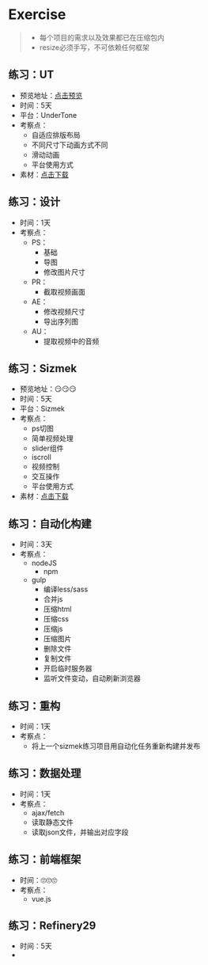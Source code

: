 # Exercise

> - 每个项目的需求以及效果都已在压缩包内
> - resize必须手写，不可依赖任何框架

## 练习：UT

- 预览地址：[点击预览](http://192.168.1.47/ut_test/mobile.html)
- 时间：5天
- 平台：UnderTone
- 考察点：
  - 自适应排版布局
  - 不同尺寸下动画方式不同
  - 滑动动画
  - 平台使用方式
- 素材：[点击下载](https://github.com/fpg-wx/training/raw/master/assets/ut.zip)


## 练习：设计

- 时间：1天
- 考察点：
  - PS：
    - 基础
    - 导图
    - 修改图片尺寸
  - PR：
    - 截取视频画面
  - AE：
    - 修改视频尺寸
    - 导出序列图
  - AU：
    - 提取视频中的音频

## 练习：Sizmek

- 预览地址：😏😏😏
- 时间：5天
- 平台：Sizmek
- 考察点：
  - ps切图
  - 简单视频处理
  - slider组件
  - iscroll
  - 视频控制
  - 交互操作
  - 平台使用方式
- 素材：[点击下载](https://github.com/fpg-wx/training/raw/master/assets/sizmek.zip)

## 练习：自动化构建

- 时间：3天
- 考察点：
  - nodeJS
    - npm
  - gulp
    - 编译less/sass
    - 合并js
    - 压缩html
    - 压缩css
    - 压缩js
    - 压缩图片
    - 删除文件
    - 复制文件
    - 开启临时服务器
    - 监听文件变动，自动刷新浏览器

## 练习：重构

- 时间：1天
- 考察点：
  - 将上一个sizmek练习项目用自动化任务重新构建并发布

## 练习：数据处理

- 时间：1天
- 考察点：
  - ajax/fetch
  - 读取静态文件
  - 读取json文件，并输出对应字段

## 练习：前端框架

- 时间：🙄🙄🙄
- 考察点：
  - vue.js

## 练习：Refinery29

- 时间：5天
- ​